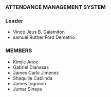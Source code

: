 ### ATTENDANCE MANAGEMENT SYSTEM



### Leader
*  Vince Jeus B. Galamiton
*  samuel Ruther Ford Demetrio




### MEMBERS
*  Kimjie Anoc
*  Gabriel Dianasas
*  James Carlo Jimenez
*  Shaquille Cablinda
*  James togonon
*  Jumar Sinaya
